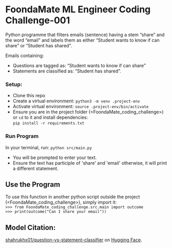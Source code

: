 # FoondaMate ML Engineer Coding Challenge-001

Python programme that filters emails (sentence) having a stem “share” and the word “email” and labels them as either “Student wants to know if can share” or “Student has shared”.

Emails containing:
- Questions are tagged as: “Student wants to know if can share”
- Statements are classified as: “Student has shared”.

### Setup:
- Clone this repo
- Create a virtual environment: `python3 -m venv .project-env`
- Activate virtual environment: `source .project-env/bin/activate`
- Ensure you are in the project folder (<FoondaMate_coding_challenge>) or `cd` to it and install dependencies: <br>
`pip install -r requirements.txt`

### Run Program
In your terminal, run: `python src/main.py`
- You will be prompted to enter your text.
- Ensure the text has participle of 'share' and 'email' otherwise, it will print a different statement. 

## Use the Program
To use this function in another python script outside the project (<FoondaMate_coding_challenge>), simply import it: <br>
`>>> from FoondaMate_coding_challenge.src.main import outcome` <br>
`>>> print(outcome("Can I share your email"))`

## Model Citation:
[shahrukhx01/question-vs-statement-classifier](https://huggingface.co/shahrukhx01/question-vs-statement-classifier?text=what+did+you+eat+in+lunch%3F) on [Hugging Face](https://huggingface.co/).
